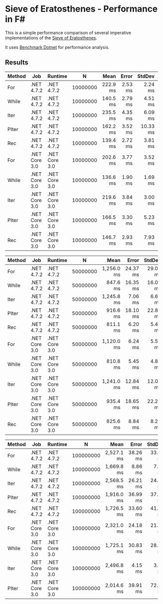 
Sieve of Eratosthenes - Performance in F#
===

This is a simple performance comparison of several imperative implementations of the
[Sieve of Eratosthenes](https://en.wikipedia.org/wiki/Sieve_of_Eratosthenes).

It uses [Benchmark Dotnet](https://github.com/dotnet/BenchmarkDotNet) for performance analysis.

Results
---

| Method |           Job |       Runtime |         N |       Mean |    Error |   StdDev |     Median |
|------- |-------------- |-------------- |---------- |-----------:|---------:|---------:|-----------:|
|    For |    .NET 4.7.2 |    .NET 4.7.2 |  10000000 |   222.9 ms |  2.53 ms |  2.24 ms |   223.3 ms |
|  While |    .NET 4.7.2 |    .NET 4.7.2 |  10000000 |   140.5 ms |  2.79 ms |  4.51 ms |   139.7 ms |
|   Iter |    .NET 4.7.2 |    .NET 4.7.2 |  10000000 |   235.5 ms |  4.35 ms |  6.09 ms |   234.2 ms |
|  PIter |    .NET 4.7.2 |    .NET 4.7.2 |  10000000 |   162.2 ms |  3.52 ms | 10.33 ms |   162.9 ms |
|    Rec |    .NET 4.7.2 |    .NET 4.7.2 |  10000000 |   139.4 ms |  2.72 ms |  3.81 ms |   138.2 ms |
|    For | .NET Core 3.0 | .NET Core 3.0 |  10000000 |   202.6 ms |  3.77 ms |  3.52 ms |   203.2 ms |
|  While | .NET Core 3.0 | .NET Core 3.0 |  10000000 |   136.6 ms |  1.90 ms |  1.69 ms |   137.0 ms |
|   Iter | .NET Core 3.0 | .NET Core 3.0 |  10000000 |   219.6 ms |  3.84 ms |  3.00 ms |   220.4 ms |
|  PIter | .NET Core 3.0 | .NET Core 3.0 |  10000000 |   166.5 ms |  3.30 ms |  5.23 ms |   166.8 ms |
|    Rec | .NET Core 3.0 | .NET Core 3.0 |  10000000 |   146.7 ms |  2.93 ms |  7.93 ms |   144.1 ms |

| Method |           Job |       Runtime |         N |       Mean |    Error |   StdDev |     Median |
|------- |-------------- |-------------- |---------- |-----------:|---------:|---------:|-----------:|
|    For |    .NET 4.7.2 |    .NET 4.7.2 |  50000000 | 1,256.0 ms | 24.37 ms | 29.01 ms | 1,254.0 ms |
|  While |    .NET 4.7.2 |    .NET 4.7.2 |  50000000 |   847.6 ms | 16.35 ms | 16.06 ms |   850.2 ms |
|   Iter |    .NET 4.7.2 |    .NET 4.7.2 |  50000000 | 1,245.8 ms |  7.06 ms |  6.60 ms | 1,245.5 ms |
|  PIter |    .NET 4.7.2 |    .NET 4.7.2 |  50000000 |   916.6 ms | 18.10 ms | 22.89 ms |   918.0 ms |
|    Rec |    .NET 4.7.2 |    .NET 4.7.2 |  50000000 |   811.1 ms |  6.20 ms |  5.49 ms |   809.7 ms |
|    For | .NET Core 3.0 | .NET Core 3.0 |  50000000 | 1,120.0 ms |  6.24 ms |  5.53 ms | 1,118.9 ms |
|  While | .NET Core 3.0 | .NET Core 3.0 |  50000000 |   810.8 ms |  5.45 ms |  4.83 ms |   810.9 ms |
|   Iter | .NET Core 3.0 | .NET Core 3.0 |  50000000 | 1,241.0 ms | 12.84 ms | 12.01 ms | 1,238.6 ms |
|  PIter | .NET Core 3.0 | .NET Core 3.0 |  50000000 |   935.4 ms | 18.65 ms | 22.20 ms |   939.0 ms |
|    Rec | .NET Core 3.0 | .NET Core 3.0 |  50000000 |   825.6 ms |  8.84 ms |  8.27 ms |   822.5 ms |

| Method |           Job |       Runtime |         N |       Mean |    Error |   StdDev |     Median |
|------- |-------------- |-------------- |---------- |-----------:|---------:|---------:|-----------:|
|    For |    .NET 4.7.2 |    .NET 4.7.2 | 100000000 | 2,527.1 ms | 38.26 ms | 33.92 ms | 2,522.6 ms |
|  While |    .NET 4.7.2 |    .NET 4.7.2 | 100000000 | 1,669.8 ms |  8.86 ms |  7.85 ms | 1,671.6 ms |
|   Iter |    .NET 4.7.2 |    .NET 4.7.2 | 100000000 | 2,568.5 ms | 26.21 ms | 24.52 ms | 2,565.6 ms |
|  PIter |    .NET 4.7.2 |    .NET 4.7.2 | 100000000 | 1,916.0 ms | 36.99 ms | 37.98 ms | 1,933.6 ms |
|    Rec |    .NET 4.7.2 |    .NET 4.7.2 | 100000000 | 1,726.5 ms | 33.60 ms | 41.27 ms | 1,707.2 ms |
|    For | .NET Core 3.0 | .NET Core 3.0 | 100000000 | 2,321.0 ms | 24.18 ms | 21.44 ms | 2,318.7 ms |
|  While | .NET Core 3.0 | .NET Core 3.0 | 100000000 | 1,725.1 ms | 30.83 ms | 28.84 ms | 1,715.2 ms |
|   Iter | .NET Core 3.0 | .NET Core 3.0 | 100000000 | 2,496.8 ms |  4.15 ms |  3.68 ms | 2,496.1 ms |
|  PIter | .NET Core 3.0 | .NET Core 3.0 | 100000000 | 2,014.6 ms | 39.91 ms | 72.98 ms | 2,028.1 ms |

